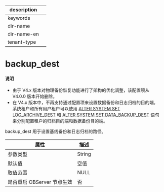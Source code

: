 |description||
|---|---|
|keywords||
|dir-name||
|dir-name-en||
|tenant-type||

# backup_dest

<main id="notice" type='explain'>
<h4>说明</h4>
<ul>
<li>由于 V4.x 版本对物理备份恢复功能进行了架构的优化调整，该配置项从 V4.0.0 版本开始删除。</li>
<li>在 V4.x 版本中，不再支持通过配置项来设置数据备份和日志归档的目的端，系统租户和所有用户租户可以使用 <a href="../../../500.sql-reference/100.sql-syntax/100.system-tenants/200.alter-system/150.set-log-archive-dest.md">ALTER SYSTEM SET LOG_ARCHIVE_DEST</a> 和 <a href="../../../500.sql-reference/100.sql-syntax/100.system-tenants/200.alter-system/3500.set-data-backup-dest.md">ALTER SYSTEM SET DATA_BACKUP_DEST</a> 语句来分别配置租户的归档目的端和数据备份目的端。</li>
</ul>
</main>

backup_dest 用于设置基线备份和日志归档的路径。

|      **属性**      | **描述** |
|------------------|--------|
| 参数类型             | String     |
| 默认值              | 空值     |
| 取值范围             | NULL   |
| 是否重启 OBServer 节点生效 | 否      |
